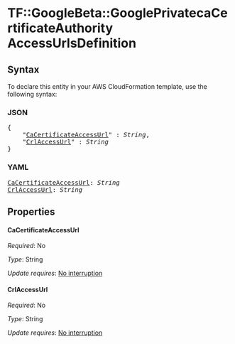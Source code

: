 # TF::GoogleBeta::GooglePrivatecaCertificateAuthority AccessUrlsDefinition

## Syntax

To declare this entity in your AWS CloudFormation template, use the following syntax:

### JSON

<pre>
{
    "<a href="#cacertificateaccessurl" title="CaCertificateAccessUrl">CaCertificateAccessUrl</a>" : <i>String</i>,
    "<a href="#crlaccessurl" title="CrlAccessUrl">CrlAccessUrl</a>" : <i>String</i>
}
</pre>

### YAML

<pre>
<a href="#cacertificateaccessurl" title="CaCertificateAccessUrl">CaCertificateAccessUrl</a>: <i>String</i>
<a href="#crlaccessurl" title="CrlAccessUrl">CrlAccessUrl</a>: <i>String</i>
</pre>

## Properties

#### CaCertificateAccessUrl

_Required_: No

_Type_: String

_Update requires_: [No interruption](https://docs.aws.amazon.com/AWSCloudFormation/latest/UserGuide/using-cfn-updating-stacks-update-behaviors.html#update-no-interrupt)

#### CrlAccessUrl

_Required_: No

_Type_: String

_Update requires_: [No interruption](https://docs.aws.amazon.com/AWSCloudFormation/latest/UserGuide/using-cfn-updating-stacks-update-behaviors.html#update-no-interrupt)

